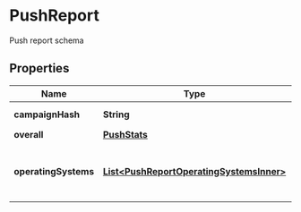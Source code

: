 

# PushReport

Push report schema

## Properties

| Name | Type | Description | Notes |
|------------ | ------------- | ------------- | -------------|
|**campaignHash** | **String** |  |  [optional] [readonly] |
|**overall** | [**PushStats**](PushStats.md) |  |  [optional] |
|**operatingSystems** | [**List&lt;PushReportOperatingSystemsInner&gt;**](PushReportOperatingSystemsInner.md) | Stats of the campaign for each operating system |  [optional] |



